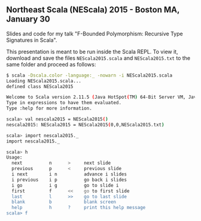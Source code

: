 ## Northeast Scala (NEScala) 2015 - Boston MA, January 30

Slides and code for my talk "F-Bounded Polymorphism: Recursive Type Signatures in Scala".

This presentation is meant to be run inside the Scala REPL.
To view it, download and save the files `NEScala2015.scala`
and `NEScala2015.txt` to the same folder and proceed as follows:

```sh
$ scala -Dscala.color -language:_ -nowarn -i NEScala2015.scala
Loading NEScala2015.scala...
defined class NEScala2015

Welcome to Scala version 2.11.5 (Java HotSpot(TM) 64-Bit Server VM, Java 1.8.0_31).
Type in expressions to have them evaluated.
Type :help for more information.

scala> val nescala2015 = NEScala2015()
nescala2015: NEScala2015 = NEScala2015(0,0,NEScala2015.txt)

scala> import nescala2015._
import nescala2015._

scala> h
Usage:
  next          n      >     next slide
  previous      p      <     previous slide
  i next        i n          advance i slides
  i previous    i p          go back i slides
  i go          i g          go to slide i
  first         f      <<    go to first slide
  last          l      >>    go to last slide
  blank         b            blank screen
  help          h      ?     print this help message
scala> f
```
